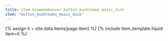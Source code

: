 ```yaml
---
title: item.biomemakeover.button_mushrooms_music_disk
item: "button_mushrooms_music_disk"
---
```


{% assign it = site.data.items[page.item] %}
{% include item_template.liquid item=it %}

